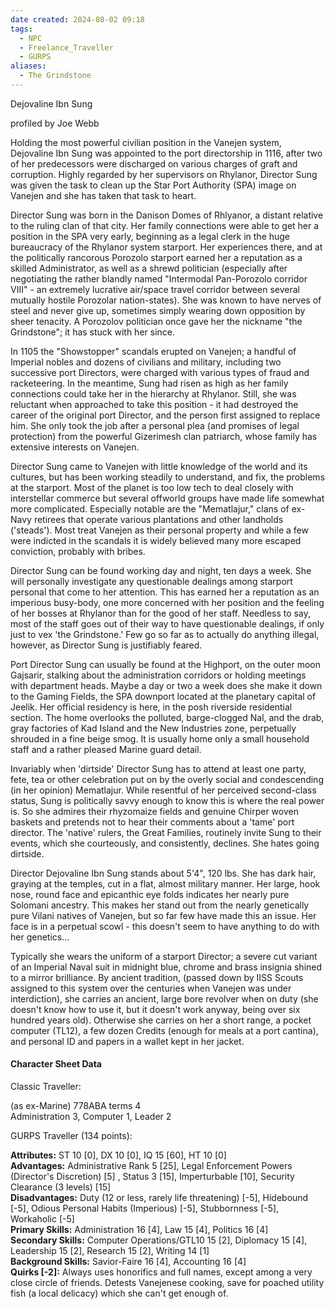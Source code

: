 ```yaml
---
date created: 2024-08-02 09:18
tags:
  - NPC
  - Freelance_Traveller
  - GURPS
aliases:
  - The Grindstone
---
```

Dejovaline Ibn Sung

profiled by Joe Webb

Holding the most powerful civilian position in the Vanejen system, Dejovaline Ibn Sung was appointed to the port directorship in 1116, after two of her predecessors were discharged on various charges of graft and corruption. Highly regarded by her supervisors on Rhylanor, Director Sung was given the task to clean up the Star Port Authority (SPA) image on Vanejen and she has taken that task to heart.

Director Sung was born in the Danison Domes of Rhlyanor, a distant relative to the ruling clan of that city. Her family connections were able to get her a position in the SPA very early, beginning as a legal clerk in the huge bureaucracy of the Rhylanor system starport. Her experiences there, and at the politically rancorous Porozolo starport earned her a reputation as a skilled Administrator, as well as a shrewd politician (especially after negotiating the rather blandly named "Intermodal Pan-Porozolo corridor VIII" - an extremely lucrative air/space travel corridor between several mutually hostile Porozolar nation-states). She was known to have nerves of steel and never give up, sometimes simply wearing down opposition by sheer tenacity. A Porozolov politician once gave her the nickname "the Grindstone"; it has stuck with her since.

In 1105 the "Showstopper" scandals erupted on Vanejen; a handful of Imperial nobles and dozens of civilians and military, including two successive port Directors, were charged with various types of fraud and racketeering. In the meantime, Sung had risen as high as her family connections could take her in the hierarchy at Rhylanor. Still, she was reluctant when approached to take this position - it had destroyed the career of the original port Director, and the person first assigned to replace him. She only took the job after a personal plea (and promises of legal protection) from the powerful Gizerimesh clan patriarch, whose family has extensive interests on Vanejen.

Director Sung came to Vanejen with little knowledge of the world and its cultures, but has been working steadily to understand, and fix, the problems at the starport. Most of the planet is too low tech to deal closely with interstellar commerce but several offworld groups have made life somewhat more complicated. Especially notable are the "Mematlajur," clans of ex-Navy retirees that operate various plantations and other landholds ('steads'). Most treat Vanejen as their personal property and while a few were indicted in the scandals it is widely believed many more escaped conviction, probably with bribes.

Director Sung can be found working day and night, ten days a week. She will personally investigate any questionable dealings among starport personal that come to her attention. This has earned her a reputation as an imperious busy-body, one more concerned with her position and the feeling of her bosses at Rhylanor than for the good of her staff. Needless to say, most of the staff goes out of their way to have questionable dealings, if only just to vex 'the Grindstone.' Few go so far as to actually do anything illegal, however, as Director Sung is justifiably feared.

Port Director Sung can usually be found at the Highport, on the outer moon Gajsarir, stalking about the administration corridors or holding meetings with department heads. Maybe a day or two a week does she make it down to the Gaming Fields, the SPA downport located at the planetary capital of Jeelik. Her official residency is here, in the posh riverside residential section. The home overlooks the polluted, barge-clogged Nal, and the drab, gray factories of Kad Island and the New Industries zone, perpetually shrouded in a fine beige smog. It is usually home only a small household staff and a rather pleased Marine guard detail.

Invariably when 'dirtside' Director Sung has to attend at least one party, fete, tea or other celebration put on by the overly social and condescending (in her opinion) Mematlajur. While resentful of her perceived second-class status, Sung is politically savvy enough to know this is where the real power is. So she admires their rhyzomaize fields and genuine Chirper woven baskets and pretends not to hear their comments about a 'tame' port director. The 'native' rulers, the Great Families, routinely invite Sung to their events, which she courteously, and consistently, declines. She hates going dirtside.

Director Dejovaline Ibn Sung stands about 5'4", 120 lbs. She has dark hair, graying at the temples, cut in a flat, almost military manner. Her large, hook nose, round face and epicanthic eye folds indicates her nearly pure Solomani ancestry. This makes her stand out from the nearly genetically pure Vilani natives of Vanejen, but so far few have made this an issue. Her face is in a perpetual scowl - this doesn't seem to have anything to do with her genetics...

Typically she wears the uniform of a starport Director; a severe cut variant of an Imperial Naval suit in midnight blue, chrome and brass insignia shined to a mirror brilliance. By ancient tradition, (passed down by IISS Scouts assigned to this system over the centuries when Vanejen was under interdiction), she carries an ancient, large bore revolver when on duty (she doesn't know how to use it, but it doesn't work anyway, being over six hundred years old). Otherwise she carries on her a short range, a pocket computer (TL12), a few dozen Credits (enough for meals at a port cantina), and personal ID and papers in a wallet kept in her jacket.

#### Character Sheet Data

Classic Traveller:

(as ex-Marine) 778ABA terms 4  
Administration 3, Computer 1, Leader 2

GURPS Traveller (134 points):

**Attributes:** ST 10 [0], DX 10 [0], IQ 15 [60], HT 10 [0]  
**Advantages:** Administrative Rank 5 [25], Legal Enforcement Powers (Director's Discretion) [5] , Status 3 [15], Imperturbable [10], Security Clearance (3 levels) [15]  
**Disadvantages:** Duty (12 or less, rarely life threatening) [-5], Hidebound [-5], Odious Personal Habits (Imperious) [-5], Stubbornness [-5], Workaholic [-5]  
**Primary Skills:** Administration 16 [4], Law 15 [4], Politics 16 [4]  
**Secondary Skills:** Computer Operations/GTL10 15 [2], Diplomacy 15 [4], Leadership 15 [2], Research 15 [2], Writing 14 [1]  
**Background Skills:** Savior-Faire 16 [4], Accounting 16 [4]  
**Quirks [-2]:** Always uses honorifics and full names, except among a very close circle of friends. Detests Vanejenese cooking, save for poached utility fish (a local delicacy) which she can't get enough of.